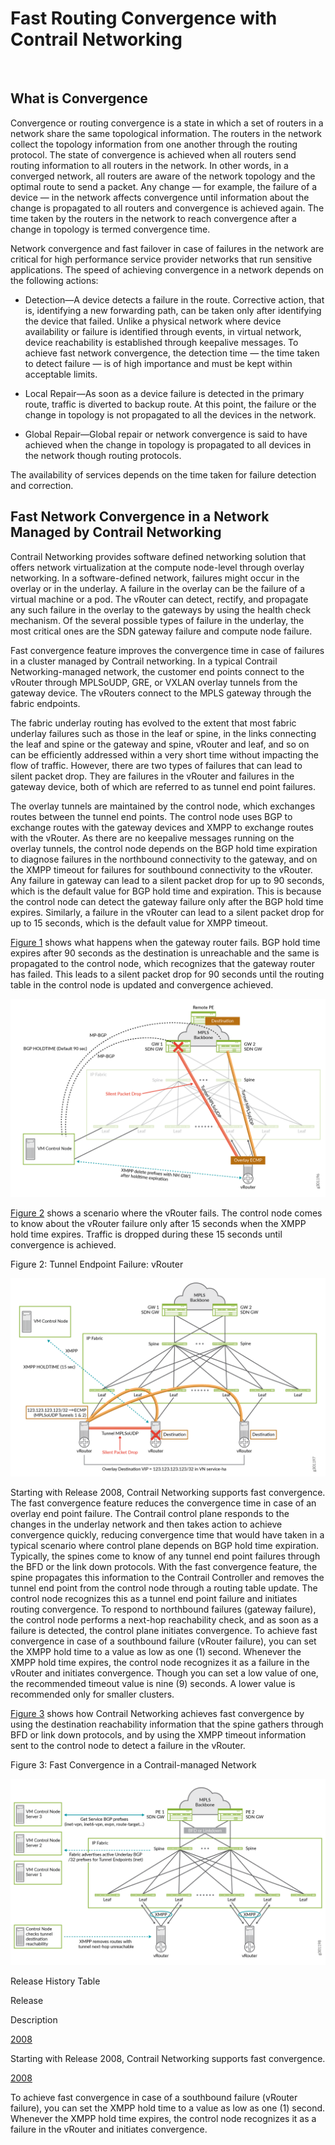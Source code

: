 # Fast Routing Convergence with Contrail Networking

 

## What is Convergence

Convergence or routing convergence is a state in which a set of routers
in a network share the same topological information. The routers in the
network collect the topology information from one another through the
routing protocol. The state of convergence is achieved when all routers
send routing information to all routers in the network. In other words,
in a converged network, all routers are aware of the network topology
and the optimal route to send a packet. Any change — for example, the
failure of a device — in the network affects convergence until
information about the change is propagated to all routers and
convergence is achieved again. The time taken by the routers in the
network to reach convergence after a change in topology is termed
convergence time.

Network convergence and fast failover in case of failures in the network
are critical for high performance service provider networks that run
sensitive applications. The speed of achieving convergence in a network
depends on the following actions:

-   Detection—A device detects a failure in the route. Corrective
    action, that is, identifying a new forwarding path, can be taken
    only after identifying the device that failed. Unlike a physical
    network where device availability or failure is identified through
    events, in virtual network, device reachability is established
    through keepalive messages. To achieve fast network convergence, the
    detection time — the time taken to detect failure — is of high
    importance and must be kept within acceptable limits.

-   Local Repair—As soon as a device failure is detected in the primary
    route, traffic is diverted to backup route. At this point, the
    failure or the change in topology is not propagated to all the
    devices in the network.

-   Global Repair—Global repair or network convergence is said to have
    achieved when the change in topology is propagated to all devices in
    the network though routing protocols.

The availability of services depends on the time taken for failure
detection and correction.

## Fast Network Convergence in a Network Managed by Contrail Networking

Contrail Networking provides software defined networking solution that
offers network virtualization at the compute node-level through overlay
networking. In a software-defined network, failures might occur in the
overlay or in the underlay. A failure in the overlay can be the failure
of a virtual machine or a pod. The vRouter can detect, rectify, and
propagate any such failure in the overlay to the gateways by using the
health check mechanism. Of the several possible types of failure in the
underlay, the most critical ones are the SDN gateway failure and compute
node failure.

Fast convergence feature improves the convergence time in case of
failures in a cluster managed by Contrail networking. In a typical
Contrail Networking-managed network, the customer end points connect to
the vRouter through MPLSoUDP, GRE, or VXLAN overlay tunnels from the
gateway device. The vRouters connect to the MPLS gateway through the
fabric endpoints.

The fabric underlay routing has evolved to the extent that most fabric
underlay failures such as those in the leaf or spine, in the links
connecting the leaf and spine or the gateway and spine, vRouter and
leaf, and so on can be efficiently addressed within a very short time
without impacting the flow of traffic. However, there are two types of
failures that can lead to silent packet drop. They are failures in the
vRouter and failures in the gateway device, both of which are referred
to as tunnel end point failures.

The overlay tunnels are maintained by the control node, which exchanges
routes between the tunnel end points. The control node uses BGP to
exchange routes with the gateway devices and XMPP to exchange routes
with the vRouter. As there are no keepalive messages running on the
overlay tunnels, the control node depends on the BGP hold time
expiration to diagnose failures in the northbound connectivity to the
gateway, and on the XMPP timeout for failures for southbound
connectivity to the vRouter. Any failure in gateway can lead to a silent
packet drop for up to 90 seconds, which is the default value for BGP
hold time and expiration. This is because the control node can detect
the gateway failure only after the BGP hold time expires. Similarly, a
failure in the vRouter can lead to a silent packet drop for up to 15
seconds, which is the default value for XMPP timeout.

[Figure 1](fast-routing-convergence.html#gateway-failure) shows what
happens when the gateway router fails. BGP hold time expires after 90
seconds as the destination is unreachable and the same is propagated to
the control node, which recognizes that the gateway router has failed.
This leads to a silent packet drop for 90 seconds until the routing
table in the control node is updated and convergence achieved.

![Figure 1: Tunnel Endpoint failure: SDN Gateway](images/g301196.png)

[Figure 2](fast-routing-convergence.html#vrouter-failure) shows a
scenario where the vRouter fails. The control node comes to know about
the vRouter failure only after 15 seconds when the XMPP hold time
expires. Traffic is dropped during these 15 seconds until convergence is
achieved.

Figure 2: Tunnel Endpoint Failure: vRouter

<div class="graphic">

![](images/g301197.png)

</div>

<span id="jd0e60">Starting with Release 2008, Contrail Networking
supports fast convergence.</span> The fast convergence feature reduces
the convergence time in case of an overlay end point failure. The
Contrail control plane responds to the changes in the underlay network
and then takes action to achieve convergence quickly, reducing
convergence time that would have taken in a typical scenario where
control plane depends on BGP hold time expiration. Typically, the spines
come to know of any tunnel end point failures through the BFD or the
link down protocols. With the fast convergence feature, the spine
propagates this information to the Contrail Controller and removes the
tunnel end point from the control node through a routing table update.
The control node recognizes this as a tunnel end point failure and
initiates routing convergence. To respond to northbound failures
(gateway failure), the control node performs a next-hop reachability
check, and as soon as a failure is detected, the control plane initiates
convergence. <span id="jd0e63">To achieve fast convergence in case of a
southbound failure (vRouter failure), you can set the XMPP hold time to
a value as low as one (1) second. Whenever the XMPP hold time expires,
the control node recognizes it as a failure in the vRouter and initiates
convergence.</span> Though you can set a low value of one, the
recommended timeout value is nine (9) seconds. A lower value is
recommended only for smaller clusters.

[Figure 3](fast-routing-convergence.html#fast-convergence) shows how
Contrail Networking achieves fast convergence by using the destination
reachability information that the spine gathers through BFD or link down
protocols, and by using the XMPP timeout information sent to the control
node to detect a failure in the vRouter.

Figure 3: Fast Convergence in a Contrail-managed Network

<div class="graphic">

![](images/g301198.png)

</div>

<div class="table">

<div class="caption">

Release History Table

</div>

<div class="table-row table-head">

<div class="table-cell">

Release

</div>

<div class="table-cell">

Description

</div>

</div>

<div class="table-row">

<div class="table-cell">

[2008](#jd0e60)

</div>

<div class="table-cell">

Starting with Release 2008, Contrail Networking supports fast
convergence.

</div>

</div>

<div class="table-row">

<div class="table-cell">

[2008](#jd0e63)

</div>

<div class="table-cell">

To achieve fast convergence in case of a southbound failure (vRouter
failure), you can set the XMPP hold time to a value as low as one (1)
second. Whenever the XMPP hold time expires, the control node recognizes
it as a failure in the vRouter and initiates convergence.

</div>

</div>

</div>

 
